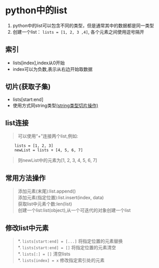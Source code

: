 # python中的list
1. python中的list可以包含不同的类型，但是通常其中的数据都是同一类型
1. 创建一个list：
`lists = [1, 2, 3 ,4]`,
各个元素之间使用逗号隔开
## 索引
* lists[index],index从0开始
* index可以为负数,表示从右边开始取数据

## 切片(获取子集)
* lists[start:end]
* 使用方式同string类型[(string类型切片操作)](https://github.com/xzmeasy/python-summary/blob/master/wiki/summary.md#%E8%8E%B7%E5%8F%96%E4%B8%80%E4%B8%AA%E5%AD%97%E7%AC%A6%E4%B8%B2%E7%9A%84%E5%AD%90%E5%AD%97%E7%AC%A6%E4%B8%B2strstartend)
## list连接
>可以使用“+”连接两个list,例如:
```
    lists = [1, 2, 3]
    newList = lists + [4, 5, 6, 7]
```
>则newList中的元素为[1, 2, 3, 4, 5, 6, 7]
## 常用方法操作
>添加元素(末尾):list.append()<br/>
>添加元素(指定位置):list.insert(index, data)<br/>
>获取list中元素个数:len(list)<br/>
>创建一个list:list(object),从一个可迭代的对象创建一个list<br/>
## 修改list中元素
>*. `lists[start:end] = [...]` 将指定位置的元素替换<br/>
>*. `lists[start:end] = []` 将指定位置的元素清空<br/>
>*. `lists[:] = []` 清空lists<br/>
>*. `lists[index] = x` 修改指定索引处的元素 






















